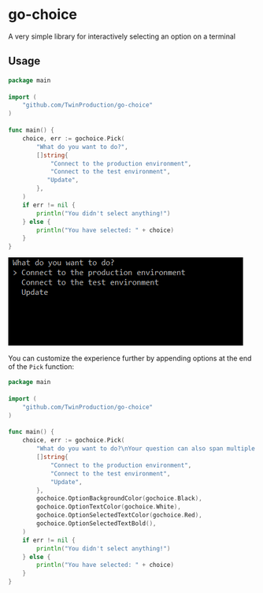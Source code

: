 # go-choice

A very simple library for interactively selecting an option on a terminal 


## Usage

```go
package main

import (
    "github.com/TwinProduction/go-choice"
)

func main() {
    choice, err := gochoice.Pick(
        "What do you want to do?",
        []string{
            "Connect to the production environment",
            "Connect to the test environment",
           "Update",
        },
    )
    if err != nil {
        println("You didn't select anything!")
    } else {
        println("You have selected: " + choice)
    }
}
```

![example](assets/example.gif)

You can customize the experience further by appending options at the end of the `Pick` function:

```go
package main

import (
    "github.com/TwinProduction/go-choice"
)

func main() {
    choice, err := gochoice.Pick(
        "What do you want to do?\nYour question can also span multiple lines",
        []string{
            "Connect to the production environment",
            "Connect to the test environment",
            "Update",
        },
        gochoice.OptionBackgroundColor(gochoice.Black),
        gochoice.OptionTextColor(gochoice.White),
        gochoice.OptionSelectedTextColor(gochoice.Red),
        gochoice.OptionSelectedTextBold(),
    )
    if err != nil {
        println("You didn't select anything!")
    } else {
        println("You have selected: " + choice)
    }
}
```
